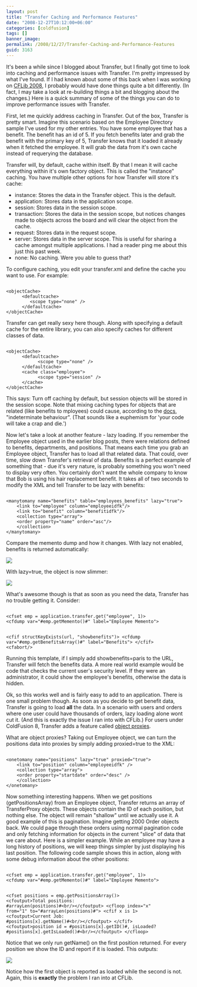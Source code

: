 ```yaml
---
layout: post
title: "Transfer Caching and Performance Features"
date: "2008-12-27T10:12:00+06:00"
categories: [coldfusion]
tags: []
banner_image: 
permalink: /2008/12/27/Transfer-Caching-and-Performance-Features
guid: 3163
---
```


It's been a while since I blogged about Transfer, but I finally got time to look into caching and performance issues with Transfer. I'm pretty impressed by what I've found. If I had known about some of this back when I was working on <a href="http://www.cflib.org">CFLib 2008</a>, I probably would have done things quite a bit differently. (In fact, I may take a look at re-building things a bit and blogging about the changes.) Here is a quick summary of some of the things you can do to improve performance issues with Transfer.
<!--more-->
First, let me quickly address caching in Transfer. Out of the box, Transfer is pretty smart. Imagine this scenario based on the Employee Directory sample I've used for my other entries. You have some employee that has a benefit. The benefit has an id of 5. If you fetch benefits later and grab the benefit with the primary key of 5, Transfer knows that it loaded it already when it fetched the employee. It will grab the data from it's own cache instead of requerying the database. 

Transfer will, by default, cache within itself. By that I mean it will cache everything within it's own factory object. This is called the "instance" caching. You have multiple other options for how Transfer will store it's cache:

<ul>
<li>instance: Stores the data in the Transfer object. This is the default.
<li>application: Stores data in the application scope. 
<li>session: Stores data in the session scope.
<li>transaction: Stores the data in the session scope, but notices changes made to objects across the board and will clear the object from the cache.
<li>request: Stores data in the request scope.
<li>server: Stores data in the server scope. This is useful for sharing a cache amongst multiple applications. I had a reader ping me about this just this past week.
<li>none: No caching. Were you able to guess that?
</ul>

To configure caching, you edit your transfer.xml and define the cache you want to use. For example:

<code>
&lt;objectCache&gt;
      &lt;defaultcache&gt;
         &lt;scope type="none" /&gt;
      &lt;/defaultcache&gt;
&lt;/objectCache&gt;
</code>

Transfer can get really sexy here though. Along with specifying a default cache for the entire library, you can also specify caches for different classes of data.

<code>
&lt;objectCache&gt;
      &lt;defaultcache&gt;
            &lt;scope type="none" /&gt;
      &lt;/defaultcache&gt;
      &lt;cache class="employee"&gt;
            &lt;scope type="session" /&gt;
      &lt;/cache&gt;
&lt;/objectCache&gt;
</code>

This says: Turn off caching by default, but session objects will be stored in the session scope. Note that mixing caching types for objects that are related (like benefits to mployees) could cause, according to the <a href="http://docs.transfer-orm.com/wiki/Managing_the_Cache.cfm">docs</a>, "indeterminate behaviour". (That sounds like a euphemism for 'your code will take a crap and die.')

Now let's take a look at another feature - lazy loading. If you remember the Employee object used in the earlier blog posts, there were relations defined to benefits, departments, and positions. That means each time you grab an Employee object, Transfer has to load all that related data. That could, over time, slow down Transfer's retrieval of data. Benefits is a perfect example of something that - due it's very nature, is probably something you won't need to display very often. You certainly don't want the whole company to know that Bob is using his hair replacement benefit. It takes all of two seconds to modify the XML and tell Transfer to be lazy with benefits:

<code>
&lt;manytomany name="benefits" table="employees_benefits" lazy="true"&gt;
	&lt;link to="employee" column="employeeidfk"/&gt;
	&lt;link to="benefit" column="benefitidfk"/&gt;
	&lt;collection type="array"&gt;
	&lt;order property="name" order="asc"/&gt;
	&lt;/collection&gt;
&lt;/manytomany&gt;
</code>

Compare the memento dump and how it changes. With lazy not enabled, benefits is returned automatically:

<img src="https://static.raymondcamden.com/images//Picture 217.png">

With lazy=true, the object is now slimmer:

<img src="https://static.raymondcamden.com/images/cfjedi//Picture 314.png">

What's awesome though is that as soon as you need the data, Transfer has no trouble getting it. Consider:

<code>
&lt;cfset emp = application.transfer.get("employee", 1)&gt;
&lt;cfdump var="#emp.getMemento()#" label="Employee Memento"&gt;

&lt;cfif structKeyExists(url, "showbenefits")&gt;
	&lt;cfdump var="#emp.getBenefitsArray()#" label="Benefits"&gt;
&lt;/cfif&gt;
&lt;cfabort/&gt;
</code>

Running this template, if I simply add showbenefits=paris to the URL, Transfer will fetch the benefits data. A more real world example would be code that checks the current user's security level. If they were an administrator, it could show the employee's benefits, otherwise the data is hidden. 

Ok, so this works well and is fairly easy to add to an application. There is one small problem though. As soon as you decide to get benefit data, Transfer is going to load <b>all</b> the data. In a scenario with users and orders where one user could have thousands of orders, lazy loading alone wont cut it. (And this is exactly the issue I ran into with CFLib.) For users under ColdFusion 8, Transfer adds a feature called <a href="http://docs.transfer-orm.com/wiki/Using_TransferObject_Proxies.cfm">object proxies</a>. 

What are object proxies? Taking out Employee object, we can turn the positions data into proxies by simply adding proxied=true to the XML:

<code>
&lt;onetomany name="positions" lazy="true" proxied="true"&gt;
	&lt;link to="position" column="employeeidfk" /&gt;
	&lt;collection type="array"&gt;
	&lt;order property="startdate" order="desc" /&gt;
	&lt;/collection&gt;
&lt;/onetomany&gt;
</code>

Now something interesting happens. When we get positions (getPositionsArray) from an Employee object, Transfer returns an array of TransferProxy objects. These objects contain the ID of each position, but nothing else. The object will remain "shallow" until we actually use it. A good example of this is pagination. Imagine getting 2000 Order objects back. We could page through these orders using normal pagination code and only fetching information for objects in the current "slice" of data that we care about. Here is a simpler example. While an employee may have a long history of positions, we will keep things simpler by just displaying his last position. The following code sample shows this in action, along with some debug information about the other positions:

<code>
&lt;cfset emp = application.transfer.get("employee", 1)&gt;
&lt;cfdump var="#emp.getMemento()#" label="Employee Memento"&gt;

&lt;cfset positions = emp.getPositionsArray()&gt;
&lt;cfoutput&gt;Total positions: #arrayLen(positions)#&lt;br/&gt;&lt;/cfoutput&gt;
&lt;cfloop index="x" from="1" to="#arrayLen(positions)#"&gt;
	&lt;cfif x is 1&gt;
		&lt;cfoutput&gt;Current Job: #positions[x].getName()#&lt;br/&gt;&lt;/cfoutput&gt;
	&lt;/cfif&gt;
	&lt;cfoutput&gt;position id = #positions[x].getID()#, isLoaded? #positions[x].getIsLoaded()#&lt;br/&gt;&lt;/cfoutput&gt;
&lt;/cfloop&gt;
</code>

Notice that we only run getName() on the first position returned. For every position we show the ID and report if it is loaded. This outputs:

<img src="https://static.raymondcamden.com/images/cfjedi//Picture 45.png">

Notice how the first object is reported as loaded while the second is not. Again, this is <b>exactly</b> the problem I ran into at CFLib.